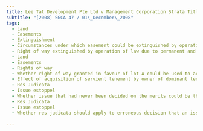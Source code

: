 ```yaml
---
title: Lee Tat Development Pte Ltd v Management Corporation Strata Title Plan No 301 
subtitle: "[2008] SGCA 47 / 01\_December\_2008"
tags:
  - Land
  - Easements
  - Extinguishment
  - Circumstances under which easement could be extinguished by operation of law
  - Right of way extinguished by operation of law due to permanent and irreversible change in character and nature of use of dominant tenement and drastic change in circumstances since date of grant
  - Land
  - Easements
  - Rights of way
  - Whether right of way granted in favour of lot A could be used to access lot B which had been amalgamated with lot A to develop condominium
  - Effect of acquisition of servient tenement by owner of dominant tenement on its rights vis-a-vis owner of another dominant tenement
  - Res Judicata
  - Issue estoppel
  - Whether issue that had never been decided on the merits could be the subject of an estoppel
  - Res Judicata
  - Issue estoppel
  - Whether res judicata should apply to erroneous decision that an issue had been decided in earlier proceedings when those proceedings had ruled on a different issue

---
```



